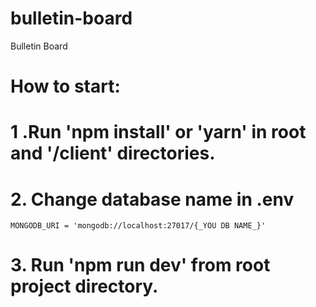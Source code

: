 # bulletin-board
Bulletin Board


# How to start:
# 1 .Run 'npm install' or 'yarn'  in root and '/client' directories.
# 2. Change database name in .env
    MONGODB_URI = 'mongodb://localhost:27017/{_YOU DB NAME_}'
# 3. Run 'npm run dev' from root project directory.

